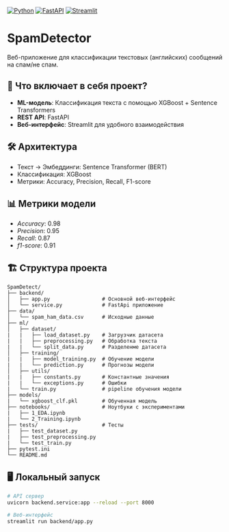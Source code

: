 [![Python](https://img.shields.io/badge/Python-3.8+-blue.svg)](https://python.org)
[![FastAPI](https://img.shields.io/badge/FastAPI-0.104+-green.svg)](https://fastapi.tiangolo.com)
[![Streamlit](https://img.shields.io/badge/Streamlit-1.28+-red.svg)](https://streamlit.io)   
# SpamDetector  
Веб-приложение для классификации текстовых (английских) сообщений на спам/не спам.

## 🎯 Что включает в себя проект?
- **ML-модель**: Классификация текста с помощью XGBoost + Sentence Transformers
- **REST API**: FastAPI
- **Веб-интерфейс**: Streamlit для удобного взаимодействия

## 🛠️ Архитектура
- Текст → Эмбеддинги: Sentence Transformer (BERT)
- Классификация: XGBoost
- Метрики: Accuracy, Precision, Recall, F1-score

## 📊 Метрики модели
- *Accuracy*: 0.98
- *Precision*: 0.95
- *Recall*: 0.87
- *f1-score*: 0.91

## 🏗️ Структура проекта
```text
SpamDetect/
├── backend/                    
│   ├── app.py                 # Основной веб-интерфейс
│   └── service.py             # FastApi приложение
├── data/                  
│   └── spam_ham_data.csv      # Исходные данные
├── ml/
│   ├── dataset/
|   |   ├── load_dataset.py    # Загрузчик датасета
|   |   ├── preprocessing.py   # Обработка текста
|   |   └── split_data.py      # Разделенме датасета
│   ├── training/
|   |   ├── model_training.py  # Обучение модели
|   |   └── prediction.py      # Прогнозы модели
│   ├── utils/
|   |   ├── constants.py       # Константные значения
|   |   └── exceptions.py      # Ошибки
|   └── train.py               # pipeline обучения модели
├── models/
|   └── xgboost_clf.pkl        # Обученная модель
├── notebooks/                 # Ноутбуки с экспериментами
|   ├── 1_EDA.ipynb
|   └── 2_Training.ipynb
├── tests/                     # Тесты
|   ├── test_dataset.py
|   ├── test_preprocessing.py
|   └── test_train.py
├── pytest.ini
└── README.md
```

## 🖥️ Локальный запуск
```bash
# API сервер
uvicorn backend.service:app --reload --port 8000

# Веб-интерфейс
streamlit run backend/app.py
```










